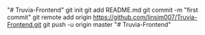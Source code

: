 "# Truvia-Frontend"  git init git add README.md git commit -m "first commit" git remote add origin https://github.com/linsim007/Truvia-Frontend.git git push -u origin master
"# Truvia-Frontend" 
